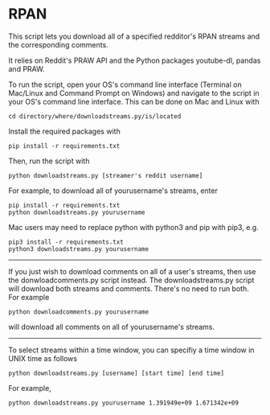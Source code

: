 # RPAN
This script lets you download all of a specified redditor's RPAN streams and the corresponding comments.

It relies on Reddit's PRAW API and the Python packages youtube-dl, pandas and PRAW.

To run the script, open your OS's command line interface (Terminal on Mac/Linux and Command Prompt on Windows) and navigate to the script in your OS's command line interface. This can be done on Mac and Linux with 

```
cd directory/where/downloadstreams.py/is/located
```

Install the required packages with

```
pip install -r requirements.txt
```

Then, run the script with

```
python downloadstreams.py [streamer's reddit username]
```

For example, to download all of yourusername's streams, enter

```
pip install -r requirements.txt
python downloadstreams.py yourusername
```

Mac users may need to replace python with python3 and pip with pip3, e.g.

```
pip3 install -r requirements.txt
python3 downloadstreams.py yourusername
```

---

If you just wish to download comments on all of a user's streams, then use the donwloadcomments.py script instead. The downloadstreams.py script will download both streams and comments. There's no need to run both. For example
```
python downloadcomments.py yourusername
```
will download all comments on all of yourusername's streams.

---

To select streams within a time window, you can specifiy a time window in UNIX time as follows
```
python downloadstreams.py [username] [start time] [end time]
```

For example,
```
python downloadstreams.py yourusername 1.391949e+09 1.671342e+09
```
